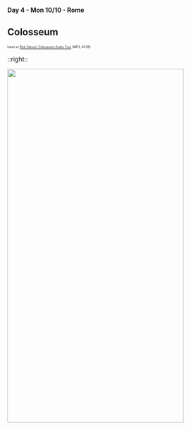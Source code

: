 #### Day 4 - Mon 10/10 - Rome
## **Colosseum**

<span style="font-size:50%">listen to [Rick Steves' Colosseum Audio Tour](https://podcasts.ricksteves.com/walkingtours/Colosseum.mp3) (MP3, 41:05)</span>

::right::

<img src="/rome-colosseum-map.png" height="800" width="400" style="margin:auto"/>